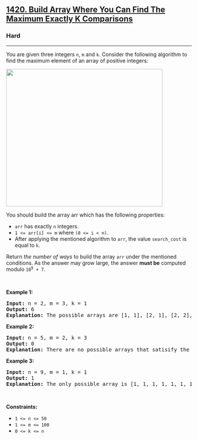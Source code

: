 <h2><a href="https://leetcode.com/problems/build-array-where-you-can-find-the-maximum-exactly-k-comparisons/">1420. Build Array Where You Can Find The Maximum Exactly K Comparisons</a></h2><h3>Hard</h3><hr><div><p>You are given three integers <code>n</code>, <code>m</code> and <code>k</code>. Consider the following algorithm to find the maximum element of an array of positive integers:</p>
<img alt="" src="https://assets.leetcode.com/uploads/2020/04/02/e.png" style="width: 424px; height: 372px;" naptha_cursor="text">
<p>You should build the array arr which has the following properties:</p>

<ul>
	<li><code>arr</code> has exactly <code>n</code> integers.</li>
	<li><code>1 &lt;= arr[i] &lt;= m</code> where <code>(0 &lt;= i &lt; n)</code>.</li>
	<li>After applying the mentioned algorithm to <code>arr</code>, the value <code>search_cost</code> is equal to <code>k</code>.</li>
</ul>

<p>Return <em>the number of ways</em> to build the array <code>arr</code> under the mentioned conditions. As the answer may grow large, the answer <strong>must be</strong> computed modulo <code>10<sup>9</sup> + 7</code>.</p>

<p>&nbsp;</p>
<p><strong class="example">Example 1:</strong></p>

<pre><strong>Input:</strong> n = 2, m = 3, k = 1
<strong>Output:</strong> 6
<strong>Explanation:</strong> The possible arrays are [1, 1], [2, 1], [2, 2], [3, 1], [3, 2] [3, 3]
</pre>

<p><strong class="example">Example 2:</strong></p>

<pre><strong>Input:</strong> n = 5, m = 2, k = 3
<strong>Output:</strong> 0
<strong>Explanation:</strong> There are no possible arrays that satisify the mentioned conditions.
</pre>

<p><strong class="example">Example 3:</strong></p>

<pre><strong>Input:</strong> n = 9, m = 1, k = 1
<strong>Output:</strong> 1
<strong>Explanation:</strong> The only possible array is [1, 1, 1, 1, 1, 1, 1, 1, 1]
</pre>

<p>&nbsp;</p>
<p><strong>Constraints:</strong></p>

<ul>
	<li><code>1 &lt;= n &lt;= 50</code></li>
	<li><code>1 &lt;= m &lt;= 100</code></li>
	<li><code>0 &lt;= k &lt;= n</code></li>
</ul>
</div>